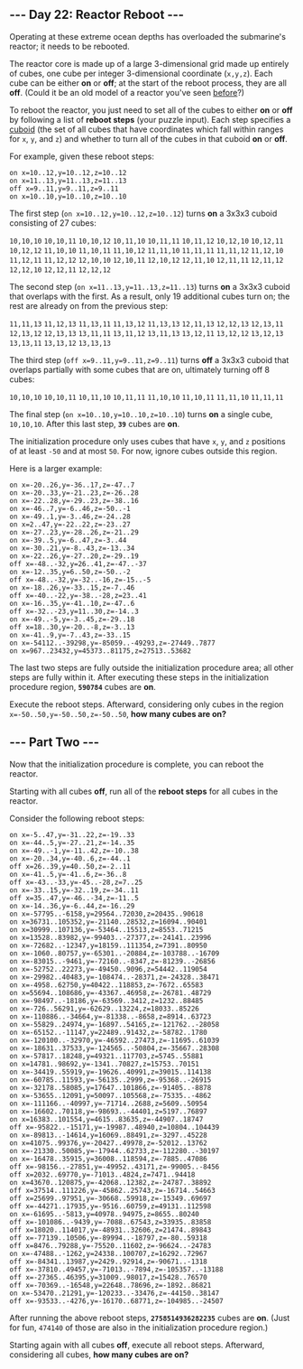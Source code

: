 ## --- Day 22: Reactor Reboot ---
Operating at these extreme ocean depths has overloaded the submarine's reactor; it needs to be rebooted.

The reactor core is made up of a large 3-dimensional grid made up entirely of cubes, one cube per integer 3-dimensional coordinate (`x,y,z`). Each cube can be either **on** or **off**; at the start of the reboot process, they are all **off**. (Could it be an old model of a reactor you've seen [before](/2020/day/17)?)

To reboot the reactor, you just need to set all of the cubes to either **on** or **off** by following a list of **reboot steps** (your puzzle input). Each step specifies a [cuboid](https://en.wikipedia.org/wiki/Cuboid) (the set of all cubes that have coordinates which fall within ranges for `x`, `y`, and `z`) and whether to turn all of the cubes in that cuboid **on** or **off**.

For example, given these reboot steps:

```
on x=10..12,y=10..12,z=10..12
on x=11..13,y=11..13,z=11..13
off x=9..11,y=9..11,z=9..11
on x=10..10,y=10..10,z=10..10
```

The first step (`on x=10..12,y=10..12,z=10..12`) turns **on** a 3x3x3 cuboid consisting of 27 cubes:


`10,10,10`
`10,10,11`
`10,10,12`
`10,11,10`
`10,11,11`
`10,11,12`
`10,12,10`
`10,12,11`
`10,12,12`
`11,10,10`
`11,10,11`
`11,10,12`
`11,11,10`
`11,11,11`
`11,11,12`
`11,12,10`
`11,12,11`
`11,12,12`
`12,10,10`
`12,10,11`
`12,10,12`
`12,11,10`
`12,11,11`
`12,11,12`
`12,12,10`
`12,12,11`
`12,12,12`

The second step (`on x=11..13,y=11..13,z=11..13`) turns **on** a 3x3x3 cuboid that overlaps with the first. As a result, only 19 additional cubes turn on; the rest are already on from the previous step:


`11,11,13`
`11,12,13`
`11,13,11`
`11,13,12`
`11,13,13`
`12,11,13`
`12,12,13`
`12,13,11`
`12,13,12`
`12,13,13`
`13,11,11`
`13,11,12`
`13,11,13`
`13,12,11`
`13,12,12`
`13,12,13`
`13,13,11`
`13,13,12`
`13,13,13`

The third step (`off x=9..11,y=9..11,z=9..11`) turns **off** a 3x3x3 cuboid that overlaps partially with some cubes that are on, ultimately turning off 8 cubes:


`10,10,10`
`10,10,11`
`10,11,10`
`10,11,11`
`11,10,10`
`11,10,11`
`11,11,10`
`11,11,11`

The final step (`on x=10..10,y=10..10,z=10..10`) turns **on** a single cube, `10,10,10`. After this last step, <code><b>39</b></code> cubes are **on**.

The initialization procedure only uses cubes that have `x`, `y`, and `z` positions of at least `-50` and at most `50`. For now, ignore cubes outside this region.

Here is a larger example:

```
on x=-20..26,y=-36..17,z=-47..7
on x=-20..33,y=-21..23,z=-26..28
on x=-22..28,y=-29..23,z=-38..16
on x=-46..7,y=-6..46,z=-50..-1
on x=-49..1,y=-3..46,z=-24..28
on x=2..47,y=-22..22,z=-23..27
on x=-27..23,y=-28..26,z=-21..29
on x=-39..5,y=-6..47,z=-3..44
on x=-30..21,y=-8..43,z=-13..34
on x=-22..26,y=-27..20,z=-29..19
off x=-48..-32,y=26..41,z=-47..-37
on x=-12..35,y=6..50,z=-50..-2
off x=-48..-32,y=-32..-16,z=-15..-5
on x=-18..26,y=-33..15,z=-7..46
off x=-40..-22,y=-38..-28,z=23..41
on x=-16..35,y=-41..10,z=-47..6
off x=-32..-23,y=11..30,z=-14..3
on x=-49..-5,y=-3..45,z=-29..18
off x=18..30,y=-20..-8,z=-3..13
on x=-41..9,y=-7..43,z=-33..15
on x=-54112..-39298,y=-85059..-49293,z=-27449..7877
on x=967..23432,y=45373..81175,z=27513..53682
```

The last two steps are fully outside the initialization procedure area; all other steps are fully within it. After executing these steps in the initialization procedure region, <code><b>590784</b></code> cubes are **on**.

Execute the reboot steps. Afterward, considering only cubes in the region `x=-50..50,y=-50..50,z=-50..50`, **how many cubes are on?**


## --- Part Two ---
Now that the initialization procedure is complete, you can reboot the reactor.

Starting with all cubes **off**, run all of the **reboot steps** for all cubes in the reactor.

Consider the following reboot steps:

```
on x=-5..47,y=-31..22,z=-19..33
on x=-44..5,y=-27..21,z=-14..35
on x=-49..-1,y=-11..42,z=-10..38
on x=-20..34,y=-40..6,z=-44..1
off x=26..39,y=40..50,z=-2..11
on x=-41..5,y=-41..6,z=-36..8
off x=-43..-33,y=-45..-28,z=7..25
on x=-33..15,y=-32..19,z=-34..11
off x=35..47,y=-46..-34,z=-11..5
on x=-14..36,y=-6..44,z=-16..29
on x=-57795..-6158,y=29564..72030,z=20435..90618
on x=36731..105352,y=-21140..28532,z=16094..90401
on x=30999..107136,y=-53464..15513,z=8553..71215
on x=13528..83982,y=-99403..-27377,z=-24141..23996
on x=-72682..-12347,y=18159..111354,z=7391..80950
on x=-1060..80757,y=-65301..-20884,z=-103788..-16709
on x=-83015..-9461,y=-72160..-8347,z=-81239..-26856
on x=-52752..22273,y=-49450..9096,z=54442..119054
on x=-29982..40483,y=-108474..-28371,z=-24328..38471
on x=-4958..62750,y=40422..118853,z=-7672..65583
on x=55694..108686,y=-43367..46958,z=-26781..48729
on x=-98497..-18186,y=-63569..3412,z=1232..88485
on x=-726..56291,y=-62629..13224,z=18033..85226
on x=-110886..-34664,y=-81338..-8658,z=8914..63723
on x=-55829..24974,y=-16897..54165,z=-121762..-28058
on x=-65152..-11147,y=22489..91432,z=-58782..1780
on x=-120100..-32970,y=-46592..27473,z=-11695..61039
on x=-18631..37533,y=-124565..-50804,z=-35667..28308
on x=-57817..18248,y=49321..117703,z=5745..55881
on x=14781..98692,y=-1341..70827,z=15753..70151
on x=-34419..55919,y=-19626..40991,z=39015..114138
on x=-60785..11593,y=-56135..2999,z=-95368..-26915
on x=-32178..58085,y=17647..101866,z=-91405..-8878
on x=-53655..12091,y=50097..105568,z=-75335..-4862
on x=-111166..-40997,y=-71714..2688,z=5609..50954
on x=-16602..70118,y=-98693..-44401,z=5197..76897
on x=16383..101554,y=4615..83635,z=-44907..18747
off x=-95822..-15171,y=-19987..48940,z=10804..104439
on x=-89813..-14614,y=16069..88491,z=-3297..45228
on x=41075..99376,y=-20427..49978,z=-52012..13762
on x=-21330..50085,y=-17944..62733,z=-112280..-30197
on x=-16478..35915,y=36008..118594,z=-7885..47086
off x=-98156..-27851,y=-49952..43171,z=-99005..-8456
off x=2032..69770,y=-71013..4824,z=7471..94418
on x=43670..120875,y=-42068..12382,z=-24787..38892
off x=37514..111226,y=-45862..25743,z=-16714..54663
off x=25699..97951,y=-30668..59918,z=-15349..69697
off x=-44271..17935,y=-9516..60759,z=49131..112598
on x=-61695..-5813,y=40978..94975,z=8655..80240
off x=-101086..-9439,y=-7088..67543,z=33935..83858
off x=18020..114017,y=-48931..32606,z=21474..89843
off x=-77139..10506,y=-89994..-18797,z=-80..59318
off x=8476..79288,y=-75520..11602,z=-96624..-24783
on x=-47488..-1262,y=24338..100707,z=16292..72967
off x=-84341..13987,y=2429..92914,z=-90671..-1318
off x=-37810..49457,y=-71013..-7894,z=-105357..-13188
off x=-27365..46395,y=31009..98017,z=15428..76570
off x=-70369..-16548,y=22648..78696,z=-1892..86821
on x=-53470..21291,y=-120233..-33476,z=-44150..38147
off x=-93533..-4276,y=-16170..68771,z=-104985..-24507
```

After running the above reboot steps, <code><b>2758514936282235</b></code> cubes are **on**. (Just for fun, `474140` of those are also in the initialization procedure region.)

Starting again with all cubes **off**, execute all reboot steps. Afterward, considering all cubes, **how many cubes are on?**

